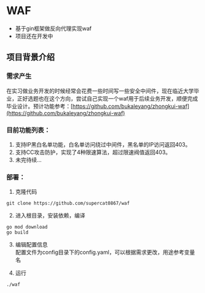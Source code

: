 # WAF

- 基于gin框架做反向代理实现waf
- 项目还在开发中

## 项目背景介绍

### 需求产生

在实习做业务开发的时候经常会花费一些时间写一些安全中间件，现在临近大学毕业，正好选题也在这个方向，尝试自己实现一个waf用于后续业务开发，顺便完成毕业设计。预计功能参考：[https://github.com/bukaleyang/zhongkui-waf](https://github.com/bukaleyang/zhongkui-waf)

### 目前功能列表：

1. 支持IP黑白名单功能，白名单访问绕过中间件，黑名单的IP访问返回403。
2. 支持CC攻击防护，实现了4种限速算法，超过限速阀值返回403。
3. 未完待续...

### 部署：

1. 克隆代码

```
git clone https://github.com/supercat0867/waf
```

2. 进入根目录，安装依赖，编译

```
go mod download
go build
```

3. 编辑配置信息\
   配置文件为config目录下的config.yaml，可以根据需求更改，用途参考变量名

4. 运行

```
./waf
```